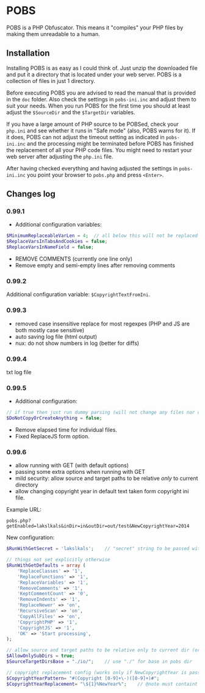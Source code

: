 POBS
====

POBS is a PHP Obfuscator. This means it "compiles" your PHP files by making them unreadable to a human.   

Installation
-------------------

Installing POBS is as easy as I could think of. Just unzip the downloaded file and put it a directory that is located under your web server. POBS is a collection of files in just 1 directory.

Before executing POBS you are advised to read the manual that is provided in the `doc` folder. Also check the settings in `pobs-ini.inc` and adjust them to suit your needs. When you run POBS for the first time you should at least adjust the `$SourceDir` and the `$TargetDir` variables.

If you have a large amount of PHP source to be POBSed, check your `php.ini` and see whether it runs in "Safe mode" (also, POBS warns for it). If it does, POBS can not adjust the timeout setting as indicated in `pobs-ini.inc` and the processing might be terminated before POBS has finished the replacement of all your PHP code files. You might need to restart your web server after adjusting the `php.ini` file.

After having checked everything and having adjusted the settings in `pobs-ini.inc` you point your browser to `pobs.php` and press `<Enter>`. 

Changes log
---------------------

### 0.99.1 ###

* Additional configuration variables:
```php
$MinimumReplaceableVarLen = 4;	// all below this will not be replaced
$ReplaceVarsInTabsAndCookies = false;
$ReplaceVarsInNameField = false;
```
* REMOVE COMMENTS <!-- ... --> (currently one line only)
* Remove empty and semi-empty lines after removing comments

### 0.99.2 ###

Additional configuration variable: `$CopyrightTextFromIni`.

### 0.99.3 ###
- removed case insensitive replace for most regexpes (PHP and JS are both mostly case sensitive)
- auto saving log file (html output)
- nux: do not show numbers in log (better for diffs)

### 0.99.4 ###

txt log file

### 0.99.5 ###

* Additional configuration:
```php
// if true then just run dummy parsing (will not change any files nor create directories)
$DoNotCopyOrCreateAnything = false;
```
* Remove elapsed time for individual files.
* Fixed ReplaceJS form option.


### 0.99.6 ###

- allow running with GET (with default options)
- passing some extra options when running with GET
- mild security: allow source and target paths to be relative *only* to current directory
- allow changing copyright year in default text taken form copyright ini file.

Example URL:

	pobs.php?getEnabled=lakslkals&inDir=in&outDir=out/test&NewCopyrightYear=2014

New configuration:
```php
$RunWithGetSecret = 'lakslkals';	// "secret" string to be passed with GET request

// things not set explicitly otherwise
$RunWithGetDefaults = array (
	'ReplaceClasses' => '1',
	'ReplaceFunctions' => '1',
	'ReplaceVariables' => '1',
	'RemoveComments' => '1',
	'KeptCommentCount' => '0',
	'RemoveIndents' => '1',
	'ReplaceNewer' => 'on',
	'RecursiveScan' => 'on',
	'CopyAllFiles' => 'on',
	'CopyrightPHP' => '1',
	'CopyrightJS' => '1',
	'OK' => 'Start processing',
);

// allow source and target paths to be relative only to current dir (or dir given below)
$AllowOnlySubDirs = true;
$SourceTargetDirsBase = "./io/";	// use "./" for base in pobs dir

// copyright replacement config (works only if NewCopyrightYear is passed with GET or POST)
$CopyrightYearPattern= "#(Copyright [0-9]+\-)([0-9]+)#";
$CopyrightYearReplacement= "\${1}%NewYear%";	// @note must containt "%NewYear%" for the replacement to work
```